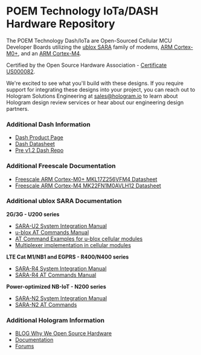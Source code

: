 # POEM Technology IoTa/DASH Hardware Repository

The POEM Technology Dash/IoTa are Open-Sourced Cellular MCU Developer Boards utilizing the [ublox SARA](https://www.u-blox.com/en/product-search/field_product_form/sara-111) family of modems, [ARM Cortex-M0+](https://www.mouser.com/ProductDetail/NXP-Freescale/MKL17Z256VFM4/?qs=sGAEpiMZZMsrb0xF%2FYczN2b%252bEswDCxRovw9noGekbwBCU7fbhyrbpg%3D%3D), and an [ARM Cortex-M4](https://www.mouser.com/productdetail/nxp-freescale/mk22fn1m0avlh12?qs=sGAEpiMZZMvu0Nwh4cA1weykV7KKB4hmpEGIIX8z2SGjfkLAT5PTyQ%3D%3D). 

Certified by the Open Source Hardware Association - [Certificate US000082](http://certificate.oshwa.org/certification-directory/).

We're excited to see what you'll build with these designs. If you require support for integrating these designs into your project, you can reach out to Hologram Solutions Engineering at sales@hologram.io to learn about Hologram design review services or hear about our engineering design partners.

### Additional Dash Information

 - [Dash Product Page](https://hologram.io/dash/)
 - [Dash Datasheet](https://hologram.io/docs/reference/dash/datasheet/)
 - [Pre v1.2 Dash Repo](https://github.com/hologram-io/hologram-hardware)

### Additional Freescale Documentation

 - [Freescale ARM Cortex-M0+ MKL17Z256VFM4 Datasheet](https://www.mouser.com/ds/2/302/KL17P64M48SF6-1126486.pdf)
 - [Freescale ARM Cortex-M4 MK22FN1M0AVLH12 Datasheet](https://www.mouser.com/ds/2/302/K22P64M120SF5V2-1126240.pdf)

### Additional ublox SARA Documentation

**2G/3G - U200 series**
 - [SARA-U2 System Integration Manual](https://www.u-blox.com/sites/default/files/SARA-G3-U2_SysIntegrManual_%28UBX-13000995%29_0.pdf)
 - [u-blox AT Commands Manual](https://www.u-blox.com/sites/default/files/u-blox-CEL_ATCommands_%28UBX-13002752%29.pdf)
 - [AT Command Examples for u-blox cellular modules](https://www.u-blox.com/sites/default/files/AT-CommandsExamples_AppNote_%28UBX-13001820%29.pdf)
 - [Multiplexer implementation in cellular modules](https://www.u-blox.com/sites/default/files/products/documents/MuxImplementation_ApplicationNote_%28UBX-13001887%29.pdf)
 
**LTE Cat M1/NB1 and EGPRS - R400/N400 series**

 - [SARA-R4 System Integration Manual](https://www.u-blox.com/sites/default/files/SARA-R4_SysIntegrManual_%28UBX-16029218%29.pdf)
 - [SARA-R4 AT Commands Manual](https://www.u-blox.com/sites/default/files/SARA-R4_ATCommands_%28UBX-17003787%29.pdf)

**Power-optimized NB-IoT - N200 series**

 - [SARA-N2 System Integration Manual](https://www.u-blox.com/sites/default/files/SARA-N2_SysIntegrManual_%28UBX-17005143%29.pdf)
 - [SARA-N2 AT Commands](https://www.u-blox.com/sites/default/files/SARA-N2_ATCommands_%28UBX-16014887%29.pdf)

### Additional Hologram Information

 - [BLOG Why We Open Source Hardware](https://hologram.io/open-sourcing-our-hardware/)
 - [Documentation](https://hologram.io/docs/)
 - [Forums](https://community.hologram.io/)
